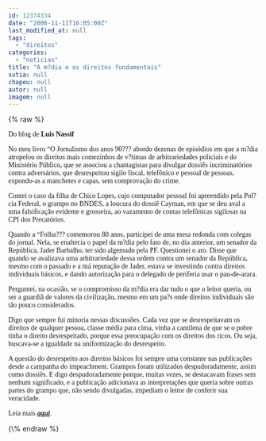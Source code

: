 ```yaml
---
id: 12374334
date: "2006-11-11T16:05:00Z"
last_modified_at: null
tags:
  - "direitos"
categories:
  - "noticias"
title: "A m?dia e os direitos fundamentais"
sutia: null
chapeu: null
autor: null
imagem: null
---
```

{\% raw %}
<p><P><FONT face=Verdana>Do blog de <STRONG>Luis Nassif</STRONG></FONT></P></p>
<p><P><FONT face=Verdana>No meu livro “O Jornalismo dos anos 90??? abordo dezenas de episódios em que a m?dia atropelou os direitos mais comezinhos de v?timas de arbitrariedades policiais e do Ministério Público, que se associou a chantagistas para divulgar dossiês incriminatórios contra adversários, que desrespeitou sigilo fiscal, telefônico e pessoal de pessoas, expondo-as a manchetes e capas, sem comprovação do crime.</FONT></P></p>
<p><P><FONT face=Verdana>Contei o caso da filha de Chico Lopes, cujo computador pessoal foi apreendido pela Pol?cia Federal, o grampo no BNDES, a loucura do dossiê Cayman, em que se deu aval a uma falsificação evidente e grosseira, ao vazamento de contas telefônicas sigilosas na CPI dos Precatórios.</FONT></P></p>
<p><P><FONT face=Verdana>Quando a “Folha??? comemorou 80 anos, participei de uma mesa redonda com colegas do jornal. Nela, se enaltecia o papel da m?dia pelo fato de, no dia anterior, um senador da República, Jader Barbalho, ter sido algemado pela PF. Questionei o ato. Disse que quando se avalizava uma arbitrariedade dessa ordem contra um senador da República, mesmo com o passado e a má reputação de Jader, estava se investindo contra direitos individuais básicos, e dando autorização para o delegado de periferia usar o pau-de-arara.</FONT></P></p>
<p><P><FONT face=Verdana>Perguntei, na ocasião, se o compromisso da m?dia era dar tudo o que o leitor queria, ou ser a guardiã de valores da civilização, mesmo em um pa?s onde direitos individuais são tão pouco considerados.</FONT></P></p>
<p><P><FONT face=Verdana>Digo que sempre fui minoria nessas discussões. Cada vez que se desrespeitavam os direitos de qualquer pessoa, classe média para cima, vinha a cantilena de que se o pobre tinha o direito desrespeitado, porque essa preocupação com os direitos dos ricos. Ou seja, buscava-se a igualdade na uniformização do desrespeito.</FONT></P></p>
<p><P><FONT face=Verdana>A questão do desrespeito aos direitos básicos foi sempre uma constante nas publicações desde a campanha do impeachment. Grampos foram utilizados despudoradamente, assim como dossiês. E digo despudoradamente porque, muitas vezes, se destacavam frases sem nenhum significado, e a publicação adicionava as interpretações que queria sobre outras partes do grampo que, não sendo divulgadas, impediam o leitor de conferir sua veracidade.</FONT></P></p>
<p><P><FONT face=Verdana>Leia mais <STRONG><EM><A href=\"https://luisnassif.blig.ig.com.br/\" target=_blank>aqui</A></EM></STRONG>.</FONT></P> </p>
{\% endraw %}